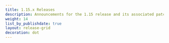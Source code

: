 ```yaml
---
title: 1.15.x Releases
description: Announcements for the 1.15 release and its associated patch releases.
weight: 14
list_by_publishdate: true
layout: release-grid
decoration: dot
---
```

